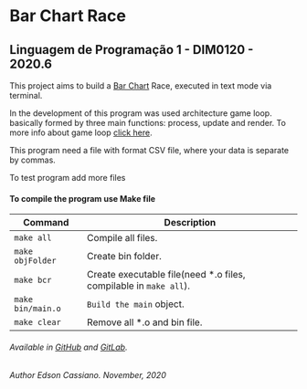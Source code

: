 # Bar Chart Race
## Linguagem de Programação 1 - DIM0120 - 2020.6

This project aims to build a [Bar Chart](https://en.wikipedia.org/wiki/Bar_chart) Race, executed in text mode via terminal.

In the development of this program was used architecture game loop. basically formed by three main functions: process, update and render. To more info about game loop [click here](http://gameprogrammingpatterns.com/game-loop.html).

This program need a file with format CSV file, where your data is separate by commas.

To test program add more files

#### To compile the program use Make file

| Command | Description |
| ------- | --------- |
| `make all` | Compile all files. |
| `make objFolder` | Create bin folder. |
| `make bcr` | Create executable file(need *.o files, compilable in `make all`). |
| `make bin/main.o` | `Build the main` object. |
| `make clear` | Remove all *.o and bin file. |

###### Available in [GitHub](https://github.com/speeds0n/bcr-project) and [GitLab](https://projetos.imd.ufrn.br/edsoncassiano0/bar-chart-race).
###### Author Edson Cassiano. November, 2020
